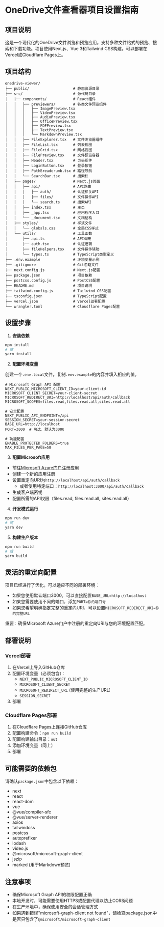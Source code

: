 # OneDrive文件查看器项目设置指南

## 项目说明

这是一个现代化的OneDrive文件浏览和预览应用，支持多种文件格式的预览、搜索和下载功能。项目使用Next.js、Vue 3和Tailwind CSS构建，可以部署在Vercel或Cloudflare Pages上。

## 项目结构

```
onedrive-viewer/
├── public/                    # 静态资源目录
├── src/                       # 源代码目录
│   ├── components/            # React组件
│   │   ├── previewers/        # 各类文件预览组件
│   │   │   ├── ImagePreview.tsx
│   │   │   ├── VideoPreview.tsx
│   │   │   ├── AudioPreview.tsx
│   │   │   ├── OfficePreview.tsx
│   │   │   ├── PDFPreview.tsx
│   │   │   ├── TextPreview.tsx
│   │   │   └── MarkdownPreview.tsx
│   │   ├── FileExplorer.tsx   # 文件浏览器组件
│   │   ├── FileList.tsx       # 列表视图
│   │   ├── FileGrid.tsx       # 网格视图
│   │   ├── FilePreview.tsx    # 文件预览容器
│   │   ├── Header.tsx         # 页头组件
│   │   ├── LoginButton.tsx    # 登录按钮
│   │   ├── PathBreadcrumb.tsx # 路径导航
│   │   └── SearchBar.tsx      # 搜索栏
│   ├── pages/                 # Next.js页面
│   │   ├── api/               # API路由
│   │   │   ├── auth/          # 认证相关API
│   │   │   ├── files/         # 文件操作API
│   │   │   └── search.ts      # 搜索API
│   │   ├── index.tsx          # 主页
│   │   ├── _app.tsx           # 应用程序入口
│   │   └── _document.tsx      # 文档结构
│   ├── styles/                # 样式文件
│   │   └── globals.css        # 全局CSS样式
│   └── utils/                 # 工具函数
│       ├── api.ts             # API调用
│       ├── auth.tsx           # 认证逻辑
│       ├── fileHelpers.tsx    # 文件操作辅助
│       └── types.ts           # TypeScript类型定义
├── .env.example               # 环境变量示例
├── .gitignore                 # Git忽略文件
├── next.config.js             # Next.js配置
├── package.json               # 项目依赖
├── postcss.config.js          # PostCSS配置
├── README.md                  # 项目说明
├── tailwind.config.js         # Tailwind CSS配置
├── tsconfig.json              # TypeScript配置
├── vercel.json                # Vercel部署配置
└── wrangler.toml              # Cloudflare Pages配置
```

## 设置步骤

1. **安装依赖**

```bash
npm install
# 或
yarn install
```

2. **配置环境变量**

创建一个`.env.local`文件，复制`.env.example`的内容并填入相应的值。

```
# Microsoft Graph API 配置
NEXT_PUBLIC_MICROSOFT_CLIENT_ID=your-client-id
MICROSOFT_CLIENT_SECRET=your-client-secret
MICROSOFT_REDIRECT_URI=http://localhost/api/auth/callback
MICROSOFT_SCOPES=files.read,files.read.all,sites.read.all

# 安全配置
NEXT_PUBLIC_API_ENDPOINT=/api
SESSION_SECRET=your-session-secret
BASE_URL=http://localhost
PORT=3000  # 可选，默认为3000

# 功能配置
ENABLE_PROTECTED_FOLDERS=true
MAX_FILES_PER_PAGE=50
```

3. **配置Microsoft应用**

- 前往[Microsoft Azure门户](https://portal.azure.com/)注册应用
- 创建一个新的应用注册
- 设置重定向URI为`http://localhost/api/auth/callback`
  - 或者使用特定端口：`http://localhost:3000/api/auth/callback`
- 生成客户端密钥
- 配置所需的API权限（files.read, files.read.all, sites.read.all）

4. **开发模式运行**

```bash
npm run dev
# 或
yarn dev
```

5. **构建生产版本**

```bash
npm run build
# 或
yarn build
```

## 灵活的重定向配置

项目已经进行了优化，可以适应不同的部署环境：

- 如果您使用默认端口3000，可以直接配置`BASE_URL=http://localhost`
- 如果您需要使用不同的端口，添加`PORT=你的端口号`
- 如果您希望明确指定完整的重定向URI，可以设置`MICROSOFT_REDIRECT_URI=你的完整URL`

重要：确保Microsoft Azure门户中注册的重定向URI与您的环境配置匹配。

## 部署说明

### Vercel部署

1. 在Vercel上导入GitHub仓库
2. 配置环境变量（必须包含）：
   - `NEXT_PUBLIC_MICROSOFT_CLIENT_ID`
   - `MICROSOFT_CLIENT_SECRET`
   - `MICROSOFT_REDIRECT_URI` (使用完整的生产URL)
   - `SESSION_SECRET`
3. 部署

### Cloudflare Pages部署

1. 在Cloudflare Pages上连接GitHub仓库
2. 配置构建命令：`npm run build`
3. 配置构建输出目录：`out`
4. 添加环境变量（同上）
5. 部署

## 可能需要的依赖包

请确认`package.json`中包含以下依赖：

- next
- react
- react-dom
- vue
- @vue/compiler-sfc
- @vue/server-renderer
- axios
- tailwindcss
- postcss
- autoprefixer
- lodash
- video.js
- @microsoft/microsoft-graph-client
- jszip
- marked (用于Markdown预览)

## 注意事项

- 确保Microsoft Graph API的权限配置正确
- 本地开发时，可能需要使用HTTPS或配置代理以防止CORS问题
- 在生产环境中，确保使用安全的会话管理方式
- 如果遇到错误"microsoft-graph-client not found"，请检查package.json中是否只包含了`@microsoft/microsoft-graph-client`
